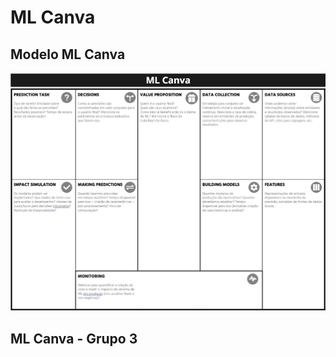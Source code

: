 # ML Canva

## Modelo ML Canva

![template do ML Canva](../images/mlcanva1.png)

## ML Canva - Grupo 3